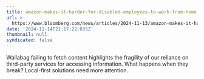 ```yaml
---
title: amazon-makes-it-harder-for-disabled-employees-to-work-from-home
url: >-
  https://www.bloomberg.com/news/articles/2024-11-13/amazon-makes-it-harder-for-disabled-employees-to-work-from-home
date: '2024-11-14T21:17:22.035Z'
thumbnail: null
syndicated: false
---
```

Wallabag failing to fetch content highlights the fragility of our reliance on third-party services for accessing information.  What happens when they break?  Local-first solutions need more attention.
